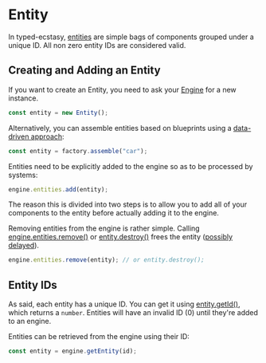 # Entity

In typed-ecstasy, [entities](../../api/classes/entity.md) are simple bags of components grouped under a unique ID. All non zero entity IDs are considered valid.

## Creating and Adding an Entity
If you want to create an Entity, you need to ask your [Engine](../../api/classes/engine.md) for a new instance.

```typescript
const entity = new Entity();
```

Alternatively, you can assemble entities based on blueprints using a [data-driven approach](../data-driven/README.md):
```typescript
const entity = factory.assemble("car");
```

Entities need to be explicitly added to the engine so as to be processed by systems:

```typescript
engine.entities.add(entity);
```

The reason this is divided into two steps is to allow you to add all of your components to the entity before actually adding it to the engine.

Removing entities from the engine is rather simple.
Calling [engine.entities.remove()](../../api/classes/entitymanager.md#remove) or [entity.destroy()](../../api/classes/entity.md#destroy) frees the entity ([possibly delayed](special-considerations.md)).

```typescript
engine.entities.remove(entity); // or entity.destroy();
```

## Entity IDs
As said, each entity has a unique ID. You can get it using [entity.getId()](../../api/classes/entity.md#getid), which returns a `number`.
Entities will have an invalid ID (0) until they're added to an engine.

Entities can be retrieved from the engine using their ID:

```typescript
const entity = engine.getEntity(id);
```
